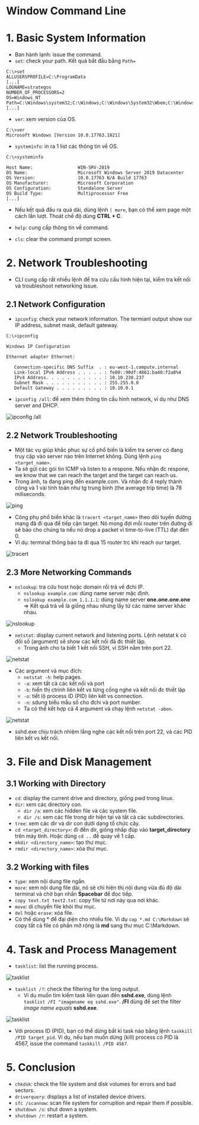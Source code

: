 # Window Command Line
# 1. Basic System Information
- Ban hành lạnh: issue the command.
- `set`: check your path. Kết quả bắt đầu bằng `Path=`
```
C:\>set
ALLUSERSPROFILE=C:\ProgramData
[...]
LOGNAME=strategos
NUMBER_OF_PROCESSORS=2
OS=Windows_NT
Path=C:\Windows\system32;C:\Windows;C:\Windows\System32\Wbem;C:\Windows\System32\WindowsPowerShell\v1.0\;C:\Windows\System32\OpenSSH\;C:\Windows\system32\config\systemprofile\AppData\Local\Microsoft\WindowsApps;C:\Users\strategos\AppData\Local\Microsoft\WindowsApps;
[...]
```

- `ver`: xem version của OS.
```
C:\>ver                                        
Microsoft Windows [Version 10.0.17763.1821]
```

- `systeminfo`: in ra 1 list các thông tin về OS.
```
C:\>systeminfo

Host Name:                 WIN-SRV-2019
OS Name:                   Microsoft Windows Server 2019 Datacenter
OS Version:                10.0.17763 N/A Build 17763
OS Manufacturer:           Microsoft Corporation
OS Configuration:          Standalone Server
OS Build Type:             Multiprocessor Free
[...]
```

- Nếu kết quả đầu ra quá dài, dùng lệnh `| more`, bạn có thể xem page một cách lần lượt. Thoát chế độ dùng **CTRL + C**.

- `help`: cung cấp thông tin về command.
- `cls`: clear the command prompt screen.

# 2. Network Troubleshooting
- CLI cung cấp rất nhiều lệnh để tra cứu cấu hình hiện tại, kiểm tra kết nối và troubleshoot networking issue.

## 2.1 Network Configuration
- `ipconfig`: check your network information. The termianl output show our IP address, subnet mask, default gateway.
```
C:\>ipconfig

Windows IP Configuration

Ethernet adapter Ethernet:

   Connection-specific DNS Suffix  . : eu-west-1.compute.internal
   Link-local IPv6 Address . . . . . : fe80::90df:4861:ba40:f2a8%4
   IPv4 Address. . . . . . . . . . . : 10.10.230.237
   Subnet Mask . . . . . . . . . . . : 255.255.0.0
   Default Gateway . . . . . . . . . : 10.10.0.1
```

- `ipconfig /all`: để xem thêm thông tin cấu hình network, ví dụ như DNS server and DHCP.

![ipconfig /all](/images/ipconfig-all.PNG)

## 2.2 Network Troubleshooting
- Một tác vụ giúp khắc phục sự cố phổ biến là kiểm tra server có đang truy cập vào server nào trên Internet không. Dùng lệnh `ping <target_name>`. 
- Ta sẽ gửi các gói tin ICMP và listen to a respone. Nếu nhận đc respone, we know that we can reach the target and the target can reach us.
- Trong ảnh, ta đang ping đến example.com. Và nhận đc 4 reply thành công và 1 vài tính toán như tg trung bình (the average trip time) là 78 miliseconds.

![ping](/images/ping.PNG)

- Công phụ phổ biến khác là `tracert <target_name>` theo dõi tuyến đường mạng đã đi qua để tiếp cận target. Nó mong đợi mỗi router trên đường đi sẽ báo cho chúng ta nếu nó drop a packet vì time-to-live (TTL) đạt đến 0. 
- Ví dụ: terminal thông báo ta đi qua 15 router trc khi reach our target.

![tracert](/images/tracert.PNG)

## 2.3 More Networking Commands
- `nslookup`: tra cứu host hoặc domain rồi trả về đchi IP. 
   + `nslookup example.com`: dùng name server mặc định.
   + `nslookup example.com 1.1.1.1`: dùng name server **one.one.one.one**
   => Kết quả trả về là giống nhau nhưng lấy từ các name server khác nhau.

![nslookup](/images/nslookup.PNG)


- `netstat`: display current network and listening ports. Lệnh netstat k có đối số (argument) sẽ show các kết nối đã đc thiết lặp. 
   + Trong ảnh cho ta biết 1 kết nối SSH, vì SSH nằm trên port 22.

![netstat](/images/netstat.PNG)

   + Các argument và mục đích:
      + `netstat -h`: help pages.
      + `-a`: xem tất cả các kết nối và port
      + `-b`: hiển thị ctrinh liên kết vs từng cổng nghe và kết nối đc thiết lặp
      + `-o`: tiết lộ process ID (PID) liên kết vs connection.
      + `-n`: sdung biểu mẫu số cho đchi và port number.
      + Ta có thể kết hợp cả 4 argument và chạy lệnh `netstat -abon`. 

![netstat](/images/netstat2.PNG)

   + sshd.exe chịu trách nhiệm lắng nghe các kết nối trên port 22, và các PID liên kết vs kết nối.

# 3. File and Disk Management
## 3.1 Working with Directory
- `cd`: display the current drive and directory, giống pwd trong linux.
- `dir`: xem các directory con.
   + `dir /a`: xem các hidden file và các system file.
   + `dir /s`: xem các file trong dir hiện tại và tất cả các subdirectories.
- `tree`: xem các dir và dir con dưới dạng tổ chức cây.
- `cd <target_directory>`: đi đến dir, giống nhấp đúp vào **target_directory** trên máy tính. Hoặc dùng `cd ..` để quay về 1 cấp.
- `mkdir <directory_name>`: tạo thư mục.
- `rmdir <directory_name>`: xóa thư mục.

## 3.2 Working with files
- `type`: xem nội dung file ngắn.
- `more`: xem nội dung file dài, nó sẽ chỉ hiện thị nội dung vừa đủ độ dài terminal và chờ bạn nhấn **Spacebar** để đọc tiếp.
- `copy text.txt text2.txt`: copy file từ nơi này qua nơi khác.
- `move`: di chuyển file khỏi thư mục.
- `del` hoặc `erase`: xóa file.
- Có thể dùng * để đại diện cho nhiều file. Ví dụ `cop *.md C:\Markdown` sẽ copy tất cả file có phần mở rộng là **md** sang thư mục C:\Markdown.

# 4. Task and Process Management
- `tasklist`: list the running process.

![tasklist](/images/tasklist.PNG)

- `tasklist /?`: check the filtering for the long output. 
   + Ví dụ muốn tìm kiếm task liên quan đến **sshd.exe**, dùng lệnh `tasklist /FI "imagename eq sshd.exe"`. **/FI**
   dùng để set the filter *image name equals* **sshd.exe**.

![tasklist](/images/tasklist1.PNG)

- Với process ID (PID), bạn có thể dừng bất kì task nào bằng lệnh `taskkill /PID target_pid`. Ví dụ, nếu bạn muốn dừng (kill) process có PID là 4567, issue the command `taskkill /PID 4567`.

# 5. Conclusion
- `chkdsk`: check the file system and disk volumes for errors and bad sectors.
- `driverquery`: displays a list of installed device drivers.
- `sfc /scannow`: scan file system for corruption and repair them if possible.
- `shutdown /s`: shut down a system.
- `shutdown /r`: restart a system.